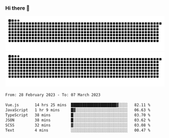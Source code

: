 ### Hi there 👋

![GitHub Snake Light](https://raw.githubusercontent.com/jichangee/jichangee/output/github-snake.svg#gh-light-mode-only)
![GitHub Snake dark](https://raw.githubusercontent.com/jichangee/jichangee/output/github-snake-dark.svg#gh-dark-mode-only)

<!--START_SECTION:waka-->

```text
From: 28 February 2023 - To: 07 March 2023

Vue.js       14 hrs 25 mins  ████████████████████▓░░░░   82.11 %
JavaScript   1 hr 9 mins     █▓░░░░░░░░░░░░░░░░░░░░░░░   06.63 %
TypeScript   38 mins         █░░░░░░░░░░░░░░░░░░░░░░░░   03.70 %
JSON         38 mins         █░░░░░░░░░░░░░░░░░░░░░░░░   03.62 %
SCSS         32 mins         ▓░░░░░░░░░░░░░░░░░░░░░░░░   03.08 %
Text         4 mins          ░░░░░░░░░░░░░░░░░░░░░░░░░   00.47 %
```

<!--END_SECTION:waka-->

<!--
![GitHub Snake Light](github-snake.svg#gh-light-mode-only)
![GitHub Snake dark](github-snake-dark.svg#gh-dark-mode-only)
-->

<!--
**jichangee/jichangee** is a ✨ _special_ ✨ repository because its `README.md` (this file) appears on your GitHub profile.

Here are some ideas to get you started:

- 🔭 I’m currently working on ...
- 🌱 I’m currently learning ...
- 👯 I’m looking to collaborate on ...
- 🤔 I’m looking for help with ...
- 💬 Ask me about ...
- 📫 How to reach me: ...
- 😄 Pronouns: ...
- ⚡ Fun fact: ...
-->
